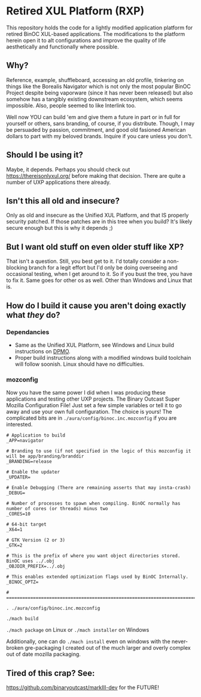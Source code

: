 # Retired XUL Platform (RXP)

This repository holds the code for a lightly modified application platform for retired BinOC XUL-based applications. The modifications to the platform herein open it to alt configurations and improve the quality of life aesthetically and functionally where possible.

## Why?

Reference, example, shuffleboard, accessing an old profile, tinkering on things like the Borealis Navigator which is not only the most popular BinOC Project despite being vaporware (since it has never been released) but also somehow has a tangibly existing downstream ecosystem, which seems impossible. Also, people seemed to like Interlink too.

Well now YOU can build 'em and give them a future in part or in full for yourself or others, sans branding, of course, if you distribute. Though, I may be persuaded by passion, commitment, and good old fasioned American dollars to part with my beloved brands. Inquire if you care unless you don't.

## Should I be using it?

Maybe, it depends. Perhaps you should check out https://thereisonlyxul.org/ before making that decision. There are quite a number of UXP applications there already.

## Isn't this all old and insecure?

Only as old and insecure as the Unified XUL Platform, and that IS properly security patched. If those patches are in this tree when you build? It's likely secure enough but this is why it depends ;)

## But I want old stuff on even older stuff like XP?

That isn't a question. Still, you best get to it. I'd totally consider a non-blocking branch for a legit effort but I'd only be doing overseeing and occasional testing, when I get around to it. So if you bust the tree, you have to fix it. Same goes for other os as well. Other than Windows and Linux that is.

## How do I build it cause you aren't doing exactly what *they* do?

### Dependancies

- Same as the Unified XUL Platform, see Windows and Linux build instructions on [DPMO](https://developer.palemoon.org/build/).
- Proper build instructions along with a modified windows build toolchain will follow soonish. Linux should have no difficulties.

### mozconfig

Now you have the same power I did when I was producing these applications and testing other UXP projects. The Binary Outcast Super Mozilla Configuration File! Just set a few simple variables or tell it to go away and use your own full configuration. The choice is yours! The complicated bits are in `./aura/config/binoc.inc.mozconfig` if you are interested.

```
# Application to build
_APP=navigator

# Branding to use (if not specified in the logic of this mozconfig it will be app/branding/branddir
_BRANDING=release

# Enable the updater
_UPDATER=

# Enable Debugging (There are remaining asserts that may insta-crash)
_DEBUG=

# Number of processes to spawn when compiling. BinOC normally has number of cores (or threads) minus two
_CORES=10

# 64-bit target
_X64=1

# GTK Version (2 or 3)
_GTK=2

# This is the prefix of where you want object directories stored. BinOC uses ../.obj
_OBJDIR_PREFIX=../.obj

# This enables extended optimization flags used by BinOC Internally.
_BINOC_OPTZ=

# =====================================================================================================================

. ./aura/config/binoc.inc.mozconfig
```

`./mach build`

`./mach package` on Linux or `./mach installer` on Windows

Additionally, one can do `./mach install` even on windows with the never-broken gre-packaging I created out of the much larger and overly complex out of date mozilla packaging.

## Tired of this crap? See:

https://github.com/binaryoutcast/markIII-dev for the FUTURE!
